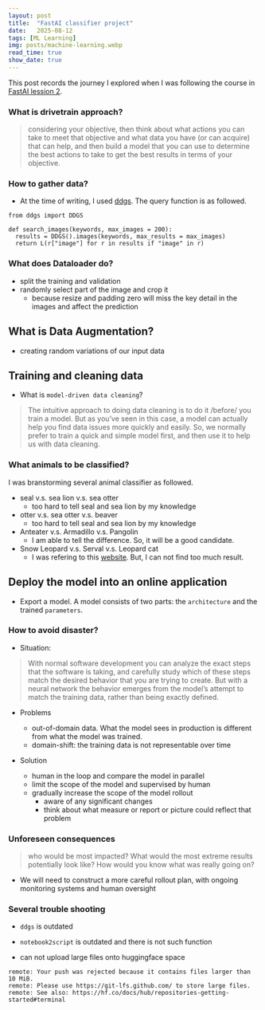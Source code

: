 ```yaml
---
layout: post
title:  "FastAI classifier project"
date:   2025-08-12
tags: [ML Learning]
img: posts/machine-learning.webp
read_time: true
show_date: true
---
```


This post records the journey I explored when I was following the course in [FastAI lession 2](https://course.fast.ai/Lessons/lesson2.html).

### What is drivetrain approach?
> considering your objective, then think about what actions you can take to meet that objective and what data you have (or can acquire) that can help, and then build a model that you can use to determine the best actions to take to get the best results in terms of your objective.

### How to gather data?
* At the time of writing, I used [ddgs](https://github.com/deedy5/ddgs).
The query function is as followed.
```
from ddgs import DDGS

def search_images(keywords, max_images = 200):
  results = DDGS().images(keywords, max_results = max_images)
  return L(r["image"] for r in results if "image" in r)
```

### What does Dataloader do?
* split the training and validation
* randomly select part of the image and crop it
	* because resize and padding zero will miss the key detail in the images and affect the prediction 

## What is Data Augmentation?
* creating random variations of our input data

## Training and cleaning data
* What is `model-driven data cleaning`?
> The intuitive approach to doing data cleaning is to do it /before/ you train a model. But as you’ve seen in this case, a model can actually help you find data issues more quickly and easily. So, we normally prefer to train a quick and simple model first, and then use it to help us with data cleaning.

### What animals to be classified?
I was branstorming several animal classifier as followed.
* seal v.s. sea lion v.s. sea otter
	* too hard to tell seal and sea lion by my knowledge
* otter v.s. sea otter v.s. beaver
	* too hard to tell seal and sea lion by my knowledge
* Anteater v.s. Armadillo v.s. Pangolin
	* I am able to tell the difference. So, it will be a good candidate.
* Snow Leopard v.s. Serval v.s. Leopard cat
	* I was refering to this [website](https://wuo-wuo.com/topics/widlife/64-comparison-and-similar-animals/1632-i-was-with-him-is-not-the-same-leopard-cat). But, I can not find too much result. 


## Deploy the model into an online application
* Export a model. A model consists of two parts: the `architecture` and the trained `parameters`.


### How to avoid disaster?
* Situation:
> With normal software development you can analyze the exact steps that the software is taking, and carefully study which of these steps match the desired behavior that you are trying to create. But with a neural network the behavior emerges from the model’s attempt to match the training data, rather than being exactly defined.

* Problems
	* out-of-domain data. What the model sees in production is different from what the model was trained.
	* domain-shift: the training data is not representable over time

* Solution
	* human in the loop and compare the model in parallel
	* limit the scope of the model and supervised by human
	* gradually increase the scope of the model rollout
		* aware of any significant changes 
		* think about what measure or report or picture could reflect that problem

### Unforeseen consequences
> who would be most impacted? What would the most extreme results potentially look like? How would you know what was really going on?

* We will need to construct a more careful rollout plan, with ongoing monitoring systems and human oversight

### Several trouble shooting

* `ddgs` is outdated

* `notebook2script` is outdated and there is not such function

* can not upload large files onto huggingface space
```
remote: Your push was rejected because it contains files larger than 10 MiB.
remote: Please use https://git-lfs.github.com/ to store large files.
remote: See also: https://hf.co/docs/hub/repositories-getting-started#terminal
```


